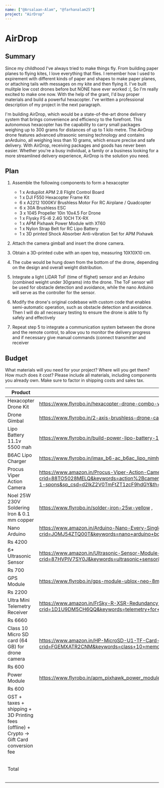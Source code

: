 ```yaml
---
name: ["@Arsalaan-Alam", "@farhanalam25"]
project: "AirDrop"
---
```


# AirDrop

## Summary
Since my childhood I've always tried to make things fly. From building paper planes to flying kites, I love everything that flies. I remember how I used to expirement with different kinds of paper and shapes to make paper planes, or attaching tails with messages on my kite and then flying it. I've built mulitple low cost drones before but NONE have ever worked :(, So I'm really excited to make one now. With the help of the grant, I'd buy proper materials and build a powerful hexacopter. I've written a professional description of my project in the next paragraph. 


I'm building AirDrop, which would be a state-of-the-art drone delivery system that brings convenience and efficiency to the forefront. This autonomous hexacopter has the capability to carry small packages weighing up to 300 grams for distances of up to 1 kilo metre. The AirDrop drone features advanced ultrasonic sensing technology and contains anArduino, all weighing less than 10 grams, which ensure precise and safe delivery. With AirDrop, receiving packages and goods has never been easier. Whether you're a busy individual, a family or a business looking for a more streamlined delivery experience, AirDrop is the solution you need.

## Plan

1. Assemble the following components to form a hexacopter 

   - 1 x Ardupilot APM 2.8 Flight Control Board
   - 1 x DJI F550 Hexacopter Frame Kit
   - 6 x A2212 1000KV Brushless Motor For RC Airplane / Quadcopter
   - 6 x 30A Brushless ESC
   - 3 x 1045 Propeller 10in 10x4.5 For Drone
   - 1 x Flysky FS-i6 2.4G 10CH TX-RX
   - 1 x APM Pixhawk Power Module with XT60
   - 1 x Nylon Strap Belt for RC Lipo Battery
   - 1 x 3D printed Shock Absorber Anti-vibration Set for APM Pixhawk

   
2. Attach the camera gimball and insert the drone camera.
3. Obtain a 3D-printed cube with an open top, measuring 10X10X10 cm. 
4. The cube would be hung down from the bottom of the drone, depending on the design and overall weight distribution.
5. Integrate a light LiDAR ToF (time of flighet) sensor  and an Arduino (combined weight under 30grams) into the drone. The ToF sensor will be used for obstacle detection and avoidance, while the nano Arduino will serve as the controller for the sensor.
6. Modify the drone's original codebase with custom code that enables semi-automatic operation, such as obstacle detection and avoidance. Then I will do all necessary testing to ensure the drone is able to fly safely and effectively
7. Repeat step 5 to integrate a communication system between the drone and the remote control, to allow you to monitor the delivery progress and if necessary give manual commands (connect transmitter and receiver

## Budget

What materials will you need for your project? Where will you get them? How much does it cost? Please include all materials, including components you already own. Make sure to factor in shipping costs and sales tax.

| Product         | Supplier/Link                         | Cost   |
| --------------- | ------------------------------------- | ------ |
| Hexacopter Drone Kit | https://www.flyrobo.in/hexacopter-drone-combo-with-apm | Rs 21,000 |
| Drone Gimbal  | https://www.flyrobo.in/2-axis-brushless-drone-camera-gimbal-with-controller| Rs 4200 |
| Lipo Battery 11.1v 5500 mah | https://www.flyrobo.in/build-power-lipo-battery-11.1v-5500mah-3s-30c | Rs 4000 |
| B6AC Lipo Charger |https://www.flyrobo.in/imax_b6-ac_b6ac_lipo_nimh_3s_rc | Rs 2800 |
|Procus Viper Action Camera| https://www.amazon.in/Procus-Viper-Action-Camera-Waterproof/dp/B07X25MNXF/ref=sr_1_1_sspa?crid=88TO5028MELQ&keywords=action%2Bcamera%2Bfor%2Bdrone&qid=1673522451&sprefix=action%2Bcamera%2Bfor%2Bdrone%2Caps%2C270&sr=8-1-spons&sp_csd=d2lkZ2V0TmFtZT1zcF9hdGY&th=1 | Rs 5200|
| Noel 25W 230V Soldering Iron & 0.1 mm copper |https://www.flyrobo.in/solder-iron-25w-yellow ,| Rs 300 |
| Nano Arduino | https://www.amazon.in/Arduino-Nano-Every-Single-Board/dp/B07VX7MX27/ref=sr_1_5?crid=JOMJ54ZTQ00T&keywords=nano+arduino+board&qid=1673897225&sprefix=nano+arduino%2Caps%2C249&sr=8-5
 | Rs 4200|
| 6* Ultrasonic Sensor| https://www.amazon.in/Ultrasonic-Sensor-Module-HC-SR-04-Robokart/dp/B00ZNB01HI/ref=sr_1_14?crid=87HVPIV7SY0J&keywords=ultrasonic+sensor&qid=1673897260&sprefix=ultrasonic+s%2Caps%2C469&sr=8-14
 | Rs 700 |
| GPS Module|https://www.flyrobo.in/gps-module-ublox-neo-8m-with-electronic-compass-apm-pixhawk?tracking=5b853f18ae9a2
| Rs 2200|
| Ultra Mini Telemetry Receiver |https://www.amazon.in/FrSky-R-XSR-Redundancy-Telemetry-Receiver/dp/B074QHJRBC/ref=sr_1_5?crid=1D1U9DM5CH6QQ&keywords=telemetry+for+drone&qid=1673897030&sprefix=telemetry+for%2Caps%2C559&sr=8-5#customerReviews
| Rs 6660 |
| Class 10 Micro SD card (64 GB) for drone camera| https://www.amazon.in/HP-MicroSD-U1-TF-Card-64GB/dp/B07DJGB43S/ref=sr_1_5?crid=FGEMXATR2CNM&keywords=class+10+memory+card&qid=1673897344&sprefix=class+10+memory%2Caps%2C383&sr=8-5
| Rs 600 |
| Power Module| https://www.flyrobo.in/apm_pixhawk_power_module_with_xt60
| Rs 600 |
| GST + taxes + shipping + 3D Printing fees (offline) + Crypto -> Gift Card conversion fee |          | Rs 8000 |
| Total |           | Rs 60460 or $745 |